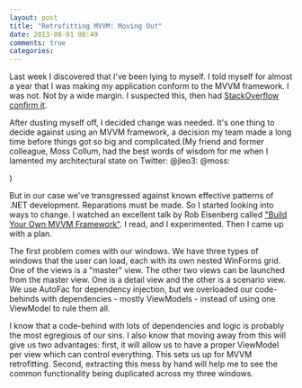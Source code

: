```yaml
---
layout: post
title: "Retrofitting MVVM: Moving Out"
date: 2013-08-01 08:49
comments: true
categories: 
---
```


Last week I discovered that I've been lying to myself. I told myself for almost a year that I was making my application conform to the MVVM framework. I was not. Not by a wide margin. I suspected this, then had [StackOverflow confirm it](http://stackoverflow.com/questions/17845668/how-do-i-reduce-dependencies-in-my-bloated-wpf-mainwindow).

After dusting myself off, I decided change was needed. It's one thing to decide against using an MVVM framework, a decision my team made a long time before things got so big and complicated.(My friend and former colleague, Moss Collum, had the best words of wisdom for me when I lamented my architectural state on Twitter: 
@jleo3: 
@moss:

)

 But in our case we've transgressed against known effective patterns of .NET development. Reparations must be made. So I started looking into ways to change. I watched an excellent talk by Rob Eisenberg called ["Build Your Own MVVM Framework"](http://channel9.msdn.com/events/MIX/MIX10/EX15). I read, and I experimented. Then I came up with a plan.

 The first problem comes with our windows. We have three types of windows that the user can load, each with its own nested WinForms grid. One of the views is a "master" view. The other two views can be launched from the master view. One is a detail view and the other is a scenario view. We use AutoFac for dependency injection, but we overloaded our code-behinds with dependencies - mostly ViewModels - instead of using one ViewModel to rule them all.

 I know that a code-behind with lots of dependencies and logic is probably the most egregious of our sins. I also know that moving away from this will give us two advantages: first, it will allow us to have a proper ViewModel per view which can control everything. This sets us up for MVVM retrofitting. Second, extracting this mess by hand will help me to see the common functionality being duplicated across my three windows.

 